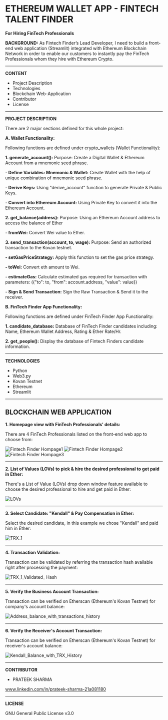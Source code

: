 # ETHEREUM WALLET APP - FINTECH TALENT FINDER
**For Hiring FinTech Professionals**

**BACKGROUND:** As Fintech Finder’s Lead Developer, I need to build a front-end web application (Streamlit) integrated with Ethereum Blockchain Network in order to enable our customers to instantly pay the FinTech Professionals whom they hire with Ethereum Crypto. 

------------------------------------------------------------------------------------------------------------------------------------------------------------------------------
**CONTENT**
- Project Description
- Technologies
- Blockchain Web-Application
- Contributor
- License
------------------------------------------------------------------------------------------------------------------------------------------------------------------------------

**PROJECT DESCRIPTION**

There are 2 major sections defined for this whole project: 

**A. Wallet Functionality:** 

Following functions are defined under crypto_wallets (Wallet Functionality):

**1. generate_account():** Purpose: Create a Digital Wallet & Ethereum Account from a mnemonic seed phrase.
 
 **- Define Variables: Mnemonic & Wallet:** Create Wallet with the help of unique combination of mnemonic seed phrase.
 
 **- Derive Keys:** Using "derive_account" function to generate Private & Public Keys.
 
 **- Convert into Ethereum Account:** Using Private Key to convert it into the Ethereum Account.
 
 **2. get_balance(address):** Purpose: Using an Ethereum Account address to access the balance of Ether

**- fromWei:** Convert Wei value to Ether.

**3. send_transaction(account, to, wage):** Purpose: Send an authorized transaction to the Kovan testnet.

**- setGasPriceStrategy:** Apply this function to set the gas price strategy.

**- toWei:** Convert eth amount to Wei.

**- estimateGas:** Calculate estimated gas required for transaction with parameters: ({"to": to, "from": account.address, "value": value})

**- Sign & Send Transaction:** Sign the Raw Transaction & Send it to the receiver. 


**B. FinTech Finder App Functionality:**

Following functions are defined under FinTech Finder App Functionality:

**1. candidate_database:** Database of FinTech Finder candidates including: Name, Ethereum Wallet Address, Rating & Ether Rate/Hr.

**2. get_people():** Display the database of Fintech Finders candidate information.

-------------------------------------------------------------------------------------------------------------------------------------------------------------------------------

**TECHNOLOGIES**
- Python
- Web3.py
- Kovan Testnet 
- Ethereum
- Streamlit
-------------------------------------------------------------------------------------------------------------------------------------------------------------------------------
**BLOCKCHAIN WEB APPLICATION**
------------------------------

**1. Homepage view with FinTech Professionals' details:** 

There are 4 FinTech Professionals listed on the front-end web app to choose from:

![Fintech Finder Hompage1](https://user-images.githubusercontent.com/86034323/140715745-71118a10-c7ec-4109-852a-f24d3bc07c01.png)
![Fintech Finder Hompage2](https://user-images.githubusercontent.com/86034323/140715782-bb5b332c-dc01-4436-927c-5e279d478ee2.png)
![Fintech Finder Hompage3](https://user-images.githubusercontent.com/86034323/140715803-26e9adc8-e8a0-47a1-82ea-ee4a4aaa89ed.png)


-------------------------------------------------------------------------------------------------------------------------------------------------------------------------------


**2. List of Values (LOVs) to pick & hire the desired professional to get paid in Ether:**

There's a List of Value (LOVs) drop down window feature available to choose the desired professional to hire and get paid in Ether:

![LOVs](https://user-images.githubusercontent.com/86034323/140716741-0aa492be-2814-406d-9750-53d11f2fc243.png)


-------------------------------------------------------------------------------------------------------------------------------------------------------------------------------


**3. Select Candidate: "Kendall" & Pay Compensation in Ether:**

Select the desired candidate, in this example we chose "Kendall" and paid him in Ether:

![TRX_1](https://user-images.githubusercontent.com/86034323/140717174-72f61d72-a656-470f-9f75-e69d12ccb2c9.png)


-------------------------------------------------------------------------------------------------------------------------------------------------------------------------------


**4. Transaction Validation:**

Transaction can be validated by referring the transaction hash available right after processing the payment:

![TRX_1_Validated_ Hash](https://user-images.githubusercontent.com/86034323/140717630-cc1d3839-958e-4c61-b3e2-00a92bdafeb4.png)


-------------------------------------------------------------------------------------------------------------------------------------------------------------------------------


**5. Verify the Business Account Transaction:**

Transaction can be verified on Etherscan (Ethereum's Kovan Testnet) for company's account balance:

![Address_balance_with_transactions_history](https://user-images.githubusercontent.com/86034323/140718915-cadbb0bd-351b-4951-abf1-65633f905311.png)


--------------------------------------------------------------------------------------------------------------------------------------------------------------------------------

**6. Verify the Receiver's Account Transaction:**

Transaction can be verified on Etherscan (Ethereum's Kovan Testnet) for receiver's account balance:

![Kendall_Balance_with_TRX_History](https://user-images.githubusercontent.com/86034323/140719675-259a3b40-5e9c-4163-82cc-cbe974ece8e6.png)


--------------------------------------------------------------------------------------------------------------------------------------------------------------------------------


**CONTRIBUTOR**

- PRATEEK SHARMA

www.linkedin.com/in/prateek-sharma-21a081180

--------------------------------------------------------------------------------------------------------------------------------------------------------------------------------
**LICENSE**

GNU General Public License v3.0
